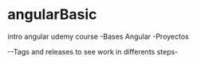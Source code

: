 # angularBasic
intro angular udemy course
-Bases Angular
-Proyectos


--Tags and releases to see work in differents steps-
